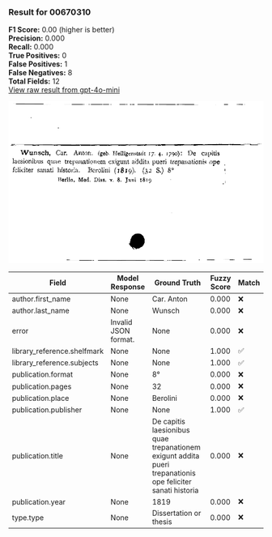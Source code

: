 ### Result for 00670310
**F1 Score:** 0.00 (higher is better)<br>**Precision:** 0.000<br>**Recall:** 0.000<br>**True Positives:** 0<br>**False Positives:** 1<br>**False Negatives:** 8<br>**Total Fields:** 12<br>[View raw result from gpt-4o-mini](https://github.com/RISE-UNIBAS/humanities_data_benchmark/blob/main/results/2025-10-03/T0164/request_T0164_00670310.json)

<img src="https://github.com/RISE-UNIBAS/humanities_data_benchmark/blob/main/benchmarks/zettelkatalog/images/00670310.jpg?raw=true" alt="00670310" width="600px">

| Field | Model Response | Ground Truth | Fuzzy Score | Match |
|-------|----------------|--------------|-------------|-------|
| author.first_name | None | Car. Anton | 0.000 | ❌ |
| author.last_name | None | Wunsch | 0.000 | ❌ |
| error | Invalid JSON format. | None | 0.000 | ❌ |
| library_reference.shelfmark | None | None | 1.000 | ✅ |
| library_reference.subjects | None | None | 1.000 | ✅ |
| publication.format | None | 8° | 0.000 | ❌ |
| publication.pages | None | 32 | 0.000 | ❌ |
| publication.place | None | Berolini | 0.000 | ❌ |
| publication.publisher | None | None | 1.000 | ✅ |
| publication.title | None | De capitis laesionibus quae trepanationem exigunt addita pueri trepanationis ope feliciter sanati historia | 0.000 | ❌ |
| publication.year | None | 1819 | 0.000 | ❌ |
| type.type | None | Dissertation or thesis | 0.000 | ❌ |
